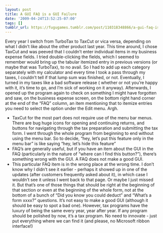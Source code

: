 ```yaml
---
layout: post
title: A GUI FAQ is a GUI Failure
date: '2009-04-24T13:52:25-07:00'
tags: []
tumblr_url: https://fugugames.tumblr.com/post/110318348866/a-gui-faq-is-a-gui-failure
---
```

Every year I switch from TurboTax to TaxCut or vica versa, depending on what I didn’t like about the other product last year. This time around, I chose TaxCut and was peeved that I couldn’t enter individual items in my business expense fields. I tried double-clicking the fields, which I seemed to remember would bring up the tabular itemized entry in previous versions (or maybe that was TurboTax), to no avail. So I had to add up each category separately with my calculator and every time I took a pass through my taxes, I couldn’t tell if that lump sum was finished, or not. Eventually, I turned in my taxes like a bad software release ( whether or not you’re happy with it, it’s time to go, and I’m sick of working on it anyway). Afterwards, I&nbsp; opened up the program again to check on something I might have forgotten and saw, on the business expense screen, on the bottom right hand corner at the end of the “FAQ” column, an item mentioning that to itemize entries you need to select the option under the Edit menu. Argh.

- TaxCut for the most part does not require use of the menu bar menus. There are bug huge icons for opening and continuing returns, and buttons for navigating through the tax preparation and submitting the tax form. I went through the whole program from beginning to end without using the menu bar. So to decide, “hey, let’s put this feature only in the menu bar” is like saying “hey, let’s hide this feature”
- FAQ’s are generally useful, but if you have an item about the GUI in the FAQ (particularly in the nature of “where can I find this button?”), there’s something wrong with the GUI. A FAQ does not make a good GUI.
- This particular FAQ item is in the wrong place at the wrong time. I don’t know why I didn’t see it earlier - perhaps it showed up in one of the updates (after customers frequently asked about it), in which case I wouldn’t see it unless I went back to that page. Or maybe I just missed it. But that’s one of those things that should be right at the beginning of that section or even at the beginning of the whole form, not at the bottom of a bunch of “Did you know you could deduct” and “What’s a form xxxx?” questions.
It’s not easy to make a good GUI (although it should be easy to spot a bad one). However, tax programs have the luxury of being the same every year, year after year. If any program should be polished by now, it’s a tax program. No need to innovate - just put everything where we can find it (and please, no Microsoft ribbon interface!)
